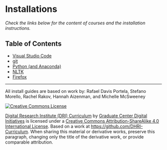 # Installations

_Check the links below for the content of courses and the installation instructions._

## Table of Contents

- [Visual Studio Code](guides/visual-studio-code.md)
- [git](guides/git.md)
- [Python (and Anaconda)](guides/python.md)
- [NLTK](guides/nltk.md)
- [Firefox](guides/firefox.md)
<!--
[Intro to R](https://github.com/GC-DRI/R) | [R](sections/R.md) |
[Data Analysis with R](https://github.com/GC-DRI/R_data_analysis) | [R](sections/R.md) |
[Data Visualization with R](https://github.com/GC-DRI/R_data_vis) | [R](sections/R.md) |
[Mapping](https://github.com/GC-DRI/mapping) | [QGIS](sections/qgis.md) |
[Omeka](https://github.com/GC-DRI/omeka) | [Omeka](https://github.com/GCDigitalFellows/omeka/blob/master/sections/omekainstall.md) | [Omeka.net](https://github.com/GCDigitalFellows/omeka/blob/master/omekainstall.md) |
[Twitter API](https://github.com/GC-DRI/twitter-api) | [Python](sections/python.md), [Tweepy](sections/tweepy.md) | [Conda](sections/conda.md), [Jupyter](sections/jupyter.md) |
-->

<!--
Additional Guides  
These are two additional guides you may reference to assist with Conda and Jupyter Notebook:  
[Conda Package Management](sections/conda.md)  
[Jupyter Notebook](sections/jupyter.md)  
-->

---

All install guides are based on work by: Rafael Davis Portela, Stefano Morello, Rachel Rakov, Hannah Aizenman, and Michelle McSweeney

[![Creative Commons License](https://i.creativecommons.org/l/by-sa/4.0/88x31.png)](http://creativecommons.org/licenses/by-sa/4.0/)

[Digital Research Institute (DRI) Curriculum](http://purl.org/dc/terms/) by [Graduate Center Digital Initiatives](https://gcdi.commons.gc.cuny.edu/) is licensed under a [Creative Commons Attribution-ShareAlike 4.0 International License](http://creativecommons.org/licenses/by-sa/4.0/). Based on a work at <https://github.com/DHRI-Curriculum>. When sharing this material or derivative works, preserve this paragraph, changing only the title of the derivative work, or provide comparable attribution.
